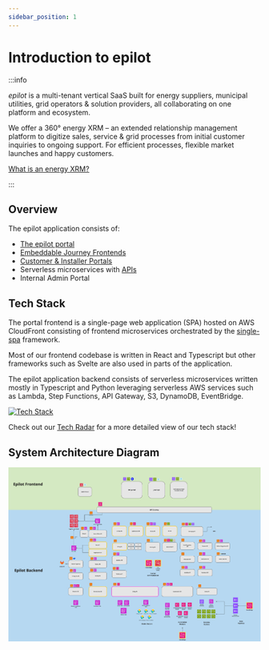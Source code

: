 ```yaml
---
sidebar_position: 1
---
```


# Introduction to epilot

:::info

_epilot_ is a multi-tenant vertical SaaS built for energy suppliers, municipal utilities, grid operators & solution providers, all collaborating on one platform and ecosystem.

We offer a 360° energy XRM – an extended relationship management platform to digitize sales, service & grid processes from initial customer inquiries to ongoing support. For efficient processes, flexible market launches and happy customers.

[What is an energy XRM?](https://www.epilot.cloud/en/blog/what-is-an-energy-xrm)

:::

## Overview

The epilot application consists of:

- [The epilot portal](/docs/portal/microfrontends)
- [Embeddable Journey Frontends](/docs/journeys/journey-builder)
- [Customer & Installer Portals](https://docs.epilot.io/docs/portals/customer-portal)
- Serverless microservices with [APIs](/api)
- Internal Admin Portal

## Tech Stack

The portal frontend is a single-page web application (SPA) hosted on AWS CloudFront consisting of frontend microservices orchestrated by the [single-spa](https://single-spa.js.org/) framework.

Most of our frontend codebase is written in React and Typescript but other frameworks such as Svelte are also used in parts of the application.

The epilot application backend consists of serverless microservices written mostly in Typescript and Python leveraging serverless AWS services such as Lambda, Step Functions, API Gateway, S3, DynamoDB, EventBridge.

[![Tech Stack](../../static/img/epilot-tech-stack.png)](../../static/img/epilot-tech-stack.png)

Check out our [Tech Radar](https://docs.epilot.io/techradar/) for a more detailed view of our tech stack!

## System Architecture Diagram

[![System Architecture Diagram](../../static/img/system-architecture.jpg)](../../static/img/system-architecture.jpg)
